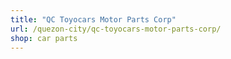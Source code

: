 ```yaml
---
title: "QC Toyocars Motor Parts Corp"
url: /quezon-city/qc-toyocars-motor-parts-corp/
shop: car parts
---
```


